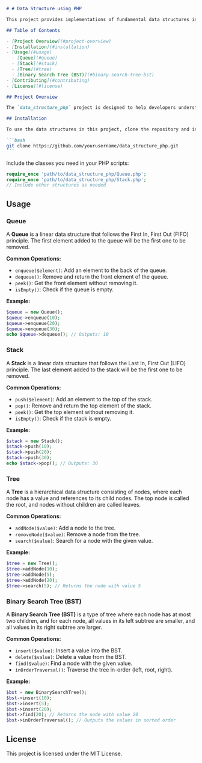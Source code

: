 ````markdown
# # Data Structure using PHP

This project provides implementations of fundamental data structures in PHP, including Queues, Stacks, Trees, and Binary Search Trees (BST). Each data structure is implemented with essential operations and example usage.

## Table of Contents

- [Project Overview](#project-overview)
- [Installation](#installation)
- [Usage](#usage)
  - [Queue](#queue)
  - [Stack](#stack)
  - [Tree](#tree)
  - [Binary Search Tree (BST)](#binary-search-tree-bst)
- [Contributing](#contributing)
- [License](#license)

## Project Overview

The `data_structure_php` project is designed to help developers understand and implement basic data structures in PHP. Each structure is accompanied by common operations, such as adding, removing, and searching for elements. This project serves as both a learning resource and a utility library for PHP developers.

## Installation

To use the data structures in this project, clone the repository and include the necessary classes in your PHP project.

```bash
git clone https://github.com/yourusername/data_structure_php.git
```
````

Include the classes you need in your PHP scripts:

```php
require_once 'path/to/data_structure_php/Queue.php';
require_once 'path/to/data_structure_php/Stack.php';
// Include other structures as needed
```

## Usage

### Queue

A **Queue** is a linear data structure that follows the First In, First Out (FIFO) principle. The first element added to the queue will be the first one to be removed.

**Common Operations:**

- `enqueue($element)`: Add an element to the back of the queue.
- `dequeue()`: Remove and return the front element of the queue.
- `peek()`: Get the front element without removing it.
- `isEmpty()`: Check if the queue is empty.

**Example:**

```php
$queue = new Queue();
$queue->enqueue(10);
$queue->enqueue(20);
$queue->enqueue(30);
echo $queue->dequeue(); // Outputs: 10
```

### Stack

A **Stack** is a linear data structure that follows the Last In, First Out (LIFO) principle. The last element added to the stack will be the first one to be removed.

**Common Operations:**

- `push($element)`: Add an element to the top of the stack.
- `pop()`: Remove and return the top element of the stack.
- `peek()`: Get the top element without removing it.
- `isEmpty()`: Check if the stack is empty.

**Example:**

```php
$stack = new Stack();
$stack->push(10);
$stack->push(20);
$stack->push(30);
echo $stack->pop(); // Outputs: 30
```

### Tree

A **Tree** is a hierarchical data structure consisting of nodes, where each node has a value and references to its child nodes. The top node is called the root, and nodes without children are called leaves.

**Common Operations:**

- `addNode($value)`: Add a node to the tree.
- `removeNode($value)`: Remove a node from the tree.
- `search($value)`: Search for a node with the given value.

**Example:**

```php
$tree = new Tree();
$tree->addNode(10);
$tree->addNode(5);
$tree->addNode(20);
$tree->search(5); // Returns the node with value 5
```

### Binary Search Tree (BST)

A **Binary Search Tree (BST)** is a type of tree where each node has at most two children, and for each node, all values in its left subtree are smaller, and all values in its right subtree are larger.

**Common Operations:**

- `insert($value)`: Insert a value into the BST.
- `delete($value)`: Delete a value from the BST.
- `find($value)`: Find a node with the given value.
- `inOrderTraversal()`: Traverse the tree in-order (left, root, right).

**Example:**

```php
$bst = new BinarySearchTree();
$bst->insert(10);
$bst->insert(5);
$bst->insert(20);
$bst->find(20); // Returns the node with value 20
$bst->inOrderTraversal(); // Outputs the values in sorted order
```

## License

This project is licensed under the MIT License.
